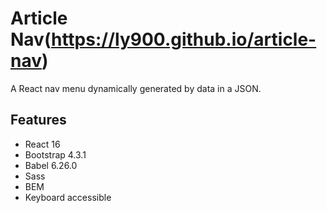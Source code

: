 # Article Nav(https://ly900.github.io/article-nav)
A React nav menu dynamically generated by data in a JSON.

## Features
- React 16
- Bootstrap 4.3.1
- Babel 6.26.0
- Sass
- BEM
- Keyboard accessible

